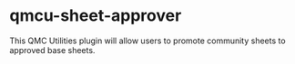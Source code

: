 # qmcu-sheet-approver
This QMC Utilities plugin will allow users to promote community sheets to approved base sheets.
